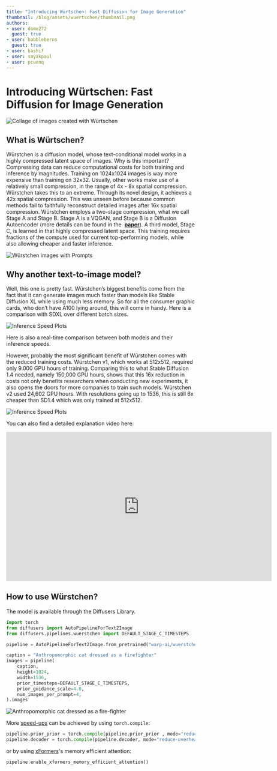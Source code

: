 ```yaml
---
title: "Introducing Würtschen: Fast Diffusion for Image Generation" 
thumbnail: /blog/assets/wuertschen/thumbnail.png
authors:
- user: dome272
  guest: true
- user: babbleberns
  guest: true
- user: kashif
- user: sayakpaul
- user: pcuenq
---
```


# Introducing Würtschen: Fast Diffusion for Image Generation

<!-- {blog_metadata} -->
<!-- {authors} -->

![Collage of images created with Würtschen](https://huggingface.co/datasets/huggingface/documentation-images/resolve/main/blog/wuertschen/collage_compressed.jpg)

## What is Würtschen?

Würstchen is a diffusion model, whose text-conditional model works in a highly compressed latent space of images. Why is this important? Compressing data can reduce computational costs for both training and inference by magnitudes. Training on 1024x1024 images is way more expensive than training on 32x32. Usually, other works make use of a relatively small compression, in the range of 4x - 8x spatial compression. Würstchen takes this to an extreme. Through its novel design, it achieves a 42x spatial compression. This was unseen before because common methods fail to faithfully reconstruct detailed images after 16x spatial compression. Würstchen employs a two-stage compression, what we call Stage A and Stage B. Stage A is a VQGAN, and Stage B is a Diffusion Autoencoder (more details can be found in the  **[paper](https://arxiv.org/abs/2306.00637)**). A third model, Stage C, is learned in that highly compressed latent space. This training requires fractions of the compute used for current top-performing models, while also allowing cheaper and faster inference.

![Würstchen images with Prompts](https://huggingface.co/datasets/huggingface/documentation-images/resolve/main/blog/wuertschen/generated_images.jpg)

## Why another text-to-image model?

Well, this one is pretty fast. Würstchen’s biggest benefits come from the fact that it can generate images much faster than models like Stable Diffusion XL while using much less memory. So for all the consumer graphic cards, who don’t have A100 lying around, this will come in handy. Here is a comparison with SDXL over different batch sizes.

![Inference Speed Plots](https://huggingface.co/datasets/huggingface/documentation-images/resolve/main/blog/wuertschen/inference_speed_v2.jpg)

Here is also a real-time comparison between both models and their inference speeds.

However, probably the most significant benefit of Würstchen comes with the reduced training costs. Würstchen v1, which works at 512x512, required only 9.000 GPU hours of training. Comparing this to what Stable Diffusion 1.4 needed, namely 150,000 GPU hours, shows that this 16x reduction in costs not only benefits researchers when conducting new experiments, it also opens the doors for more companies to train such models. Würstchen v2 used 24,602 GPU hours. With resolutions going up to 1536, this is still 6x cheaper than SD1.4 which was only trained at 512x512.

![Inference Speed Plots](https://huggingface.co/datasets/huggingface/documentation-images/resolve/main/blog/wuertschen/compute_comparison.jpg)

You can also find a detailed explanation video here:

<iframe width="708" height="398" src="https://www.youtube.com/embed/ogJsCPqgFMk" title="Efficient Text-to-Image Training (16x cheaper than Stable Diffusion) | Paper Explained" frameborder="0" allow="accelerometer; autoplay; clipboard-write; encrypted-media; gyroscope; picture-in-picture; web-share" allowfullscreen></iframe>

## How to use Würstchen?

The model is available through the Diffusers Library.

```Python
import torch
from diffusers import AutoPipelineForText2Image
from diffusers.pipelines.wuerstchen import DEFAULT_STAGE_C_TIMESTEPS

pipeline = AutoPipelineForText2Image.from_pretrained("warp-ai/wuerstchen", torch_dtype=torch.float16).to("cuda")

caption = "Anthropomorphic cat dressed as a firefighter"
images = pipeline(
	caption,
	height=1024,
	width=1536,
	prior_timesteps=DEFAULT_STAGE_C_TIMESTEPS,
	prior_guidance_scale=4.0,
	num_images_per_prompt=4,
).images
```

![Anthropomorphic cat dressed as a fire-fighter](https://huggingface.co/datasets/huggingface/documentation-images/resolve/main/blog/wuertschen/Anthropomorphic_cat_dressed_as_a_fire_fighter.jpg)

More [speed-ups](https://huggingface.co/docs/diffusers/optimization/torch2.0) can be achieved by using `torch.compile`:

```Python
pipeline.prior_prior = torch.compile(pipeline.prior_prior , mode="reduce-overhead", fullgraph=True)
pipeline.decoder = torch.compile(pipeline.decoder, mode="reduce-overhead", fullgraph=True)
```

or by using [xFormers](https://facebookresearch.github.io/xformers/)'s memory efficient attention:

```Python
pipeline.enable_xformers_memory_efficient_attention()
```
